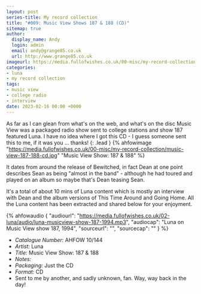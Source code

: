 ```yaml
---
layout: post
series-title: My record collection
title: "#009: Music View Shows 187 & 188 (CD)"
sitemap: true
author:
  display_name: Andy
  login: admin
  email: andy@grange85.co.uk
  url: http://www.grange85.co.uk
imageurl: https://media.fullofwishes.co.uk/00-misc/my-record-collection/music-view-187-188-cd.jpg
categories:
- luna
- my record collection
tags:
- music view
- college radio
- interview
date: 2023-02-16 00:00 +0000
---
```

As far as I can glean from what's on the web, and what's on the disc Music View was a packaged radio show sent to college stations and show 187 featured Luna. I have no idea where I got this CD - I guess someone sent this to me, if it was you ... thanks! 
{: .lead }
{% ahfowimage "https://media.fullofwishes.co.uk/00-misc/my-record-collection/music-view-187-188-cd.jpg" "Music View Show: 187 & 188" %}

It dates from around the release of Bewitched, in fact Dean at one point describes Sean as being "almost in the band" - although he had toured and played on an album so maybe that's Dean teasing Sean.

It's a total of about 10 mins of Luna content which is mostly an interview with Dean and the album versions of This Time Around and Going Home. All the Luna content has been extracted and shared below for your enjoyment.

{% ahfowaudio {
  "audiourl": "https://media.fullofwishes.co.uk/02-luna/audio/luna-musicview-show-187-1994.mp3",
  "audiocap": "Luna on Music View show 187, 1994",
  "sourceurl": "",
  "sourcecap": ""
  } 
%}


 - *Catalogue Number:* AHFOW 10/144
 - *Artist:* Luna
 - *Title:* Music View Show: 187 & 188
 - *Notes:* 
 - *Packaging:* Just the CD
 - *Format:* CD
 - Sent to me by another, and sadly unknown, fan. Way, way back in the day!
